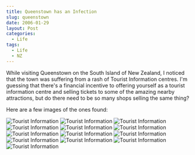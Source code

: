 ```yaml
---
title: Queenstown has an Infection
slug: queenstown
date: 2006-01-29
layout: Post
categories:
  - Life
tags:
  - Life
  - NZ
---
```


While visiting Queenstown on the South Island of New Zealand, I noticed that the town was suffering from a rash of Tourist Information centres. I'm guessing that there's a financial incentive to offering yourself as a tourist information centre and selling tickets to some of the amazing nearby attractions, but do there need to be so many shops selling the same thing?

<!-- more -->

Here are a few images of the ones found:

![Tourist Information](./IMGP1215.jpg)
![Tourist Information](./IMGP1216.jpg)
![Tourist Information](./IMGP1217.jpg)
![Tourist Information](./IMGP1218.jpg)
![Tourist Information](./IMGP1219.jpg)
![Tourist Information](./IMGP1220.jpg)
![Tourist Information](./IMGP1221.jpg)
![Tourist Information](./IMGP1222.jpg)
![Tourist Information](./IMGP1223.jpg)
![Tourist Information](./IMGP1224.jpg)
![Tourist Information](./IMGP1225.jpg)
![Tourist Information](./IMGP1226.jpg)
![Tourist Information](./IMGP1227.jpg)
